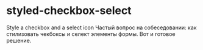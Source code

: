 # styled-checkbox-select
Style a checkbox and a select icon
Частый вопрос на собеседовании: как стилизовать чекбоксы и селект элементы формы. 
Вот и готовое решение.
